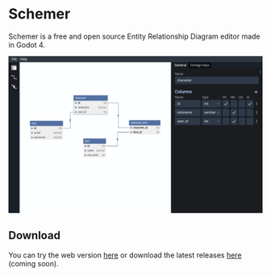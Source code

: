 # Schemer

Schemer is a free and open source Entity Relationship Diagram editor made in Godot 4.

![Schemer](doc/banner.png)


## Download

You can try the web version [here](https://editor.schemer.gg) or download the latest releases [here](https://github.com/Eranot/schemer/releases) (coming soon).
